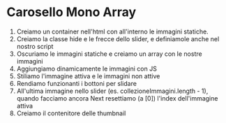 Carosello Mono Array
===

1. Creiamo un container nell'html con all'interno le immagini statiche.
1. Creiamo la classe hide e le frecce dello slider, e definiamole anche nel nostro script
1. Oscuriamo le immagini statiche e creiamo un array con le nostre immagini
1. Aggiungiamo dinamicamente le immagini con JS
1. Stiliamo l'immagine attiva e le immagini non attive
1. Rendiamo funzionanti i bottoni per slidare
1. All'ultima immagine nello slider (es. collezioneImmagini.length - 1), quando facciamo ancora Next resettiamo (a [0]) l'index dell'immagine attiva
1. Creiamo il contenitore delle thumbnail